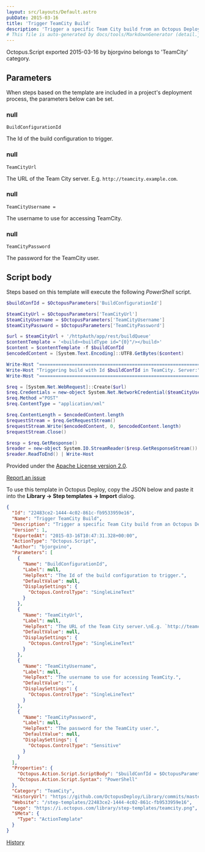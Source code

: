 ```yaml
---
layout: src/layouts/Default.astro
pubDate: 2015-03-16
title: 'Trigger TeamCity Build'
description: 'Trigger a specific Team City build from an Octopus Deploy process.'
# This file is auto-generated by docs/tools/MarkdownGenerator (detail.js)
---
```


Octopus.Script exported 2015-03-16 by bjorgvino belongs to 'TeamCity' category.

## Parameters

When steps based on the template are included in a project's deployment process, the parameters below can be set.


<div class="param">

### null

`BuildConfigurationId`

The Id of the build configuration to trigger.

</div>
        
<div class="param">

### null

`TeamCityUrl`

The URL of the Team City server.
E.g. `http://teamcity.example.com`.

</div>
        
<div class="param">

### null

`TeamCityUsername = `

The username to use for accessing TeamCity.

</div>
        
<div class="param">

### null

`TeamCityPassword`

The password for the TeamCity user.

</div>
        

## Script body

Steps based on this template will execute the following *PowerShell* script.

```PowerShell
$buildConfId = $OctopusParameters['BuildConfigurationId']

$teamCityUrl = $OctopusParameters['TeamCityUrl']
$teamCityUsername = $OctopusParameters['TeamCityUsername']
$teamCityPassword = $OctopusParameters['TeamCityPassword']

$url = $teamCityUrl + '/httpAuth/app/rest/buildQueue'
$contentTemplate = '<build><buildType id="{0}"/></build>'
$content = $contentTemplate -f $buildConfId
$encodedContent = [System.Text.Encoding]::UTF8.GetBytes($content)

Write-Host "================================================================================"
Write-Host "Triggering build with Id $buildConfId in TeamCity. Server:" $teamCityUrl 
Write-Host "================================================================================"

$req = [System.Net.WebRequest]::Create($url)
$req.Credentials = new-object System.Net.NetworkCredential($teamCityUsername, $teamCityPassword)
$req.Method ="POST"
$req.ContentType = "application/xml"

$req.ContentLength = $encodedContent.length
$requestStream = $req.GetRequestStream()
$requestStream.Write($encodedContent, 0, $encodedContent.length)
$requestStream.Close()

$resp = $req.GetResponse()
$reader = new-object System.IO.StreamReader($resp.GetResponseStream())
$reader.ReadToEnd() | Write-Host

```

Provided under the [Apache License version 2.0](https://github.com/OctopusDeploy/Library/blob/master/LICENSE.txt).

[Report an issue](https://github.com/OctopusDeploy/Library/issues/new?assignees=&labels=&projects=&template=bug-report.yml&title=Issue%20with%20Trigger%20TeamCity%20Build&step-template=Trigger%20TeamCity%20Build)

<div class="get-json">

To use this template in Octopus Deploy, copy the JSON below and paste it into the **Library → Step templates → Import** dialog.

```json
{
  "Id": "22483ce2-1444-4c02-861c-fb9533959e16",
  "Name": "Trigger TeamCity Build",
  "Description": "Trigger a specific Team City build from an Octopus Deploy process.",
  "Version": 1,
  "ExportedAt": "2015-03-16T10:47:31.328+00:00",
  "ActionType": "Octopus.Script",
  "Author": "bjorgvino",
  "Parameters": [
    {
      "Name": "BuildConfigurationId",
      "Label": null,
      "HelpText": "The Id of the build configuration to trigger.",
      "DefaultValue": null,
      "DisplaySettings": {
        "Octopus.ControlType": "SingleLineText"
      }
    },
    {
      "Name": "TeamCityUrl",
      "Label": null,
      "HelpText": "The URL of the Team City server.\nE.g. `http://teamcity.example.com`.",
      "DefaultValue": null,
      "DisplaySettings": {
        "Octopus.ControlType": "SingleLineText"
      }
    },
    {
      "Name": "TeamCityUsername",
      "Label": null,
      "HelpText": "The username to use for accessing TeamCity.",
      "DefaultValue": "",
      "DisplaySettings": {
        "Octopus.ControlType": "SingleLineText"
      }
    },
    {
      "Name": "TeamCityPassword",
      "Label": null,
      "HelpText": "The password for the TeamCity user.",
      "DefaultValue": null,
      "DisplaySettings": {
        "Octopus.ControlType": "Sensitive"
      }
    }
  ],
  "Properties": {
    "Octopus.Action.Script.ScriptBody": "$buildConfId = $OctopusParameters['BuildConfigurationId']\n\n$teamCityUrl = $OctopusParameters['TeamCityUrl']\n$teamCityUsername = $OctopusParameters['TeamCityUsername']\n$teamCityPassword = $OctopusParameters['TeamCityPassword']\n\n$url = $teamCityUrl + '/httpAuth/app/rest/buildQueue'\n$contentTemplate = '<build><buildType id=\"{0}\"/></build>'\n$content = $contentTemplate -f $buildConfId\n$encodedContent = [System.Text.Encoding]::UTF8.GetBytes($content)\n\nWrite-Host \"================================================================================\"\nWrite-Host \"Triggering build with Id $buildConfId in TeamCity. Server:\" $teamCityUrl \nWrite-Host \"================================================================================\"\n\n$req = [System.Net.WebRequest]::Create($url)\n$req.Credentials = new-object System.Net.NetworkCredential($teamCityUsername, $teamCityPassword)\n$req.Method =\"POST\"\n$req.ContentType = \"application/xml\"\n\n$req.ContentLength = $encodedContent.length\n$requestStream = $req.GetRequestStream()\n$requestStream.Write($encodedContent, 0, $encodedContent.length)\n$requestStream.Close()\n\n$resp = $req.GetResponse()\n$reader = new-object System.IO.StreamReader($resp.GetResponseStream())\n$reader.ReadToEnd() | Write-Host\n",
    "Octopus.Action.Script.Syntax": "PowerShell"
  },
  "Category": "TeamCity",
  "HistoryUrl": "https://github.com/OctopusDeploy/Library/commits/master/step-templates//opt/buildagent/work/75443764cd38076d/step-templates/teamcity-trigger-build.json",
  "Website": "/step-templates/22483ce2-1444-4c02-861c-fb9533959e16",
  "Logo": "https://i.octopus.com/library/step-templates/teamcity.png",
  "$Meta": {
    "Type": "ActionTemplate"
  }
}
```

[History](https://github.com/OctopusDeploy/Library/commits/master/step-templates/https://github.com/OctopusDeploy/Library/commits/master/step-templates//opt/buildagent/work/75443764cd38076d/step-templates/teamcity-trigger-build.json)

</div>
